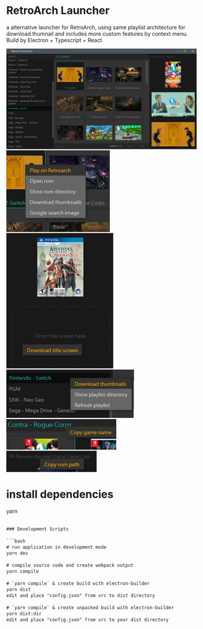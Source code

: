 # RetroArch Launcher

a alternative launcher for RetroArch, using same playlist architecture for download thumnail and includes more custom features by context menu. Build by Electron + Typescript + React 

![screenshot](/screenshots/screenshot-1.png)
![screenshot](/screenshots/screenshot-2.png)
![screenshot](/screenshots/screenshot-3.png)
![screenshot](/screenshots/screenshot-4.png)
![screenshot](/screenshots/screenshot-5.png)
![screenshot](/screenshots/screenshot-6.png)

# install dependencies

yarn

````

### Development Scripts

```bash
# run application in development mode
yarn dev

# compile source code and create webpack output
yarn compile

# `yarn compile` & create build with electron-builder
yarn dist
edit and place "config.json" from src to dist directory

# `yarn compile` & create unpacked build with electron-builder
yarn dist:dir
edit and place "config.json" from src to your dist directory



````
